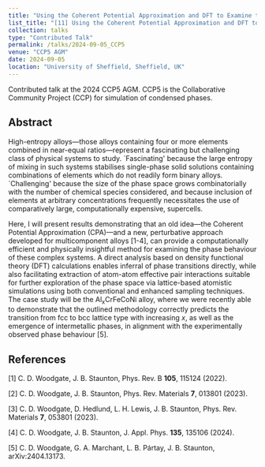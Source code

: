 ```yaml
---
title: "Using the Coherent Potential Approximation and DFT to Examine the Phase Behaviour of High-Entropy Alloys: Case Study of Al<sub>x</sub>CrFeCoNi."
list_title: "[11] Using the Coherent Potential Approximation and DFT to Examine the Phase Behaviour of High-Entropy Alloys: Case Study of Al<sub>x</sub>CrFeCoNi."
collection: talks
type: "Contributed Talk"
permalink: /talks/2024-09-05_CCP5
venue: "CCP5 AGM"
date: 2024-09-05
location: "University of Sheffield, Sheffield, UK"
---
```


Contributed talk at the 2024 CCP5 AGM. CCP5 is the Collaborative Community Project (CCP) for simulation of condensed phases.

<h2>Abstract</h2>
High-entropy alloys—those alloys containing four or more elements combined in near-equal ratios—represent a fascinating but challenging class of physical systems to study. `Fascinating' because the large entropy of mixing in such systems stabilises single-phase solid solutions containing combinations of elements which do not readily form binary alloys. `Challenging' because the size of the phase space grows combinatorially with the number of chemical species considered, and because inclusion of elements at arbitrary concentrations frequently necessitates the use of comparatively large, computationally expensive, supercells.

Here, I will present results demonstrating that an old idea—the Coherent Potential Approximation (CPA)—and a new, perturbative approach developed for multicomponent alloys [1-4], can provide a computationally efficient and physically insightful method for examining the phase behaviour of these complex systems. A direct analysis based on density functional theory (DFT) calculations enables inferral of phase transitions directly, while also facilitating extraction of atom-atom effective pair interactions suitable for further exploration of the phase space via lattice-based atomistic simulations using both conventional and enhanced sampling techniques. The case study will be the Al<sub>x</sub>CrFeCoNi alloy, where we were recently able to demonstrate that the outlined methodology correctly predicts the transition from fcc to bcc lattice type with increasing $x$, as well as the emergence of intermetallic phases, in alignment with the experimentally observed phase behaviour [5].

<h2>References</h2>
[1] C. D. Woodgate, J. B. Staunton, Phys. Rev. B <b>105</b>, 115124 (2022).

[2] C. D. Woodgate, J. B. Staunton, Phys. Rev. Materials <b>7</b>, 013801 (2023).

[3] C. D. Woodgate, D. Hedlund, L. H. Lewis, J. B. Staunton, Phys. Rev. Materials <b>7</b>, 053801 (2023).

[4] C. D. Woodgate, J. B. Staunton, J. Appl. Phys. <b>135</b>, 135106 (2024).

[5] C. D. Woodgate, G. A. Marchant, L. B. Pártay, J. B. Staunton, arXiv:2404.13173.
